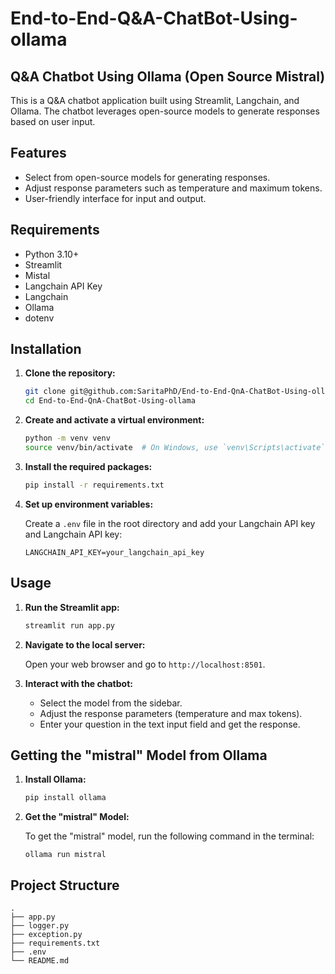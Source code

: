# End-to-End-Q&A-ChatBot-Using-ollama

## Q&A Chatbot Using Ollama (Open Source Mistral)

This is a Q&A chatbot application built using Streamlit, Langchain, and Ollama. The chatbot leverages open-source models to generate responses based on user input.

## Features

- Select from open-source models for generating responses.
- Adjust response parameters such as temperature and maximum tokens.
- User-friendly interface for input and output.

## Requirements

- Python 3.10+
- Streamlit
- Mistal
- Langchain API Key
- Langchain
- Ollama
- dotenv

## Installation

1. **Clone the repository:**

    ```sh
    git clone git@github.com:SaritaPhD/End-to-End-QnA-ChatBot-Using-ollama.git
    cd End-to-End-QnA-ChatBot-Using-ollama
    ```

2. **Create and activate a virtual environment:**

    ```sh
    python -m venv venv
    source venv/bin/activate  # On Windows, use `venv\Scripts\activate`
    ```

3. **Install the required packages:**

    ```sh
    pip install -r requirements.txt
    ```

4. **Set up environment variables:**

    Create a `.env` file in the root directory and add your Langchain API key and Langchain API key:

    ```env
    LANGCHAIN_API_KEY=your_langchain_api_key
    ```

## Usage

1. **Run the Streamlit app:**

    ```sh
    streamlit run app.py
    ```

2. **Navigate to the local server:**

    Open your web browser and go to `http://localhost:8501`.

3. **Interact with the chatbot:**

    - Select the model from the sidebar.
    - Adjust the response parameters (temperature and max tokens).
    - Enter your question in the text input field and get the response.

## Getting the "mistral" Model from Ollama

1. **Install Ollama:**

    ```sh
    pip install ollama
    ```

2. **Get the "mistral" Model:**

    To get the "mistral" model, run the following command in the terminal:

    ```
    ollama run mistral
    ```

## Project Structure

```plaintext
.
├── app.py
├── logger.py
├── exception.py
├── requirements.txt
├── .env
└── README.md


